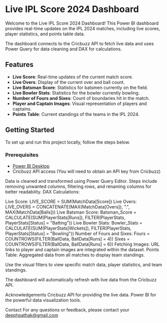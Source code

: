 # Live IPL Score 2024 Dashboard

Welcome to the Live IPL Score 2024 Dashboard! This Power BI dashboard provides real-time updates on the IPL 2024 matches, including live scores, player statistics, and points table data. 

The dashboard connects to the Cricbuzz API to fetch live data and uses Power Query for data cleaning and DAX for calculations.

## Features

- **Live Score**: Real-time updates of the current match score.
- **Live Overs**: Display of the current over and ball count.
- **Live Batsman Score**: Statistics for batsmen currently on the field.
- **Live Bowler Stats**: Statistics for the bowler currently bowling.
- **Number of Fours and Sixes**: Count of boundaries hit in the match.
- **Player and Captain Images**: Visual representation of players and captains.
- **Points Table**: Current standings of the teams in the IPL 2024.

## Getting Started

To set up and run this project locally, follow the steps below.

### Prerequisites

- [Power BI Desktop](https://powerbi.microsoft.com/desktop/)
- Cricbuzz API access (You will need to obtain an API key from Cricbuzz)



Data is cleaned and transformed using Power Query Editor.
Steps include removing unwanted columns, filtering rows, and renaming columns for better readability.
DAX Calculations:

Live Score: LIVE_SCORE = SUM(MatchData[Score])
Live Overs: LIVE_OVERS = CONCATENATE(MAX(MatchData[Overs]), ".", MAX(MatchData[Balls]))
Live Batsman Score: Batsman_Score = CALCULATE(SUM(PlayerStats[Runs]), FILTER(PlayerStats, PlayerStats[Status] = "Batting"))
Live Bowler Stats: Bowler_Stats = CALCULATE(SUM(PlayerStats[Wickets]), FILTER(PlayerStats, PlayerStats[Status] = "Bowling"))
Number of Fours and Sixes:
Fours = COUNTROWS(FILTER(BallData, BallData[Runs] = 4))
Sixes = COUNTROWS(FILTER(BallData, BallData[Runs] = 6))
Fetching Images: URL links to player and captain images are integrated within the dataset.
Points Table: Aggregated data from all matches to display team standings.


Use the visual filters to view specific match data, player statistics, and team standings.

The dashboard will automatically refresh with live data from the Cricbuzz API.


Acknowledgements
Cricbuzz API for providing the live data.
Power BI for the powerful data visualization tools.

Contact
For any questions or feedback, please contact your deephpathak@gmail.com
